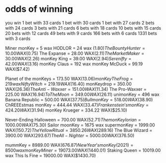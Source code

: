 # odds of winning

you win
1 bet with 33 cards
1 bet with 30 cards
1 bet with 27 cards
2 bets with 24 cards
3 bets with 21 cards
6 bets with 18 cards
10 bets with 15 cards
20 bets with 12 cards
49 bets with 9 cards
166 bets with 6 cards
1331 bets with 3 cards

Miner monKey = 5 wax
HODLOR = 24 wax ($1.80)
The Bounty Hunter = 10.00 WAX($0.75)
The Expanse = 28.00 WAX($2.11)
The Market Maker = 30.00 WAX($2.26)
monKey King  = 39.00 WAX($2.94)
Serenifty = 42.00 WAX($3.16)
monKey Claus = 192 wax
monKey McDuck = 99.19 WAX($7.42)

Planet of the monKeys = 173.50 WAX($13.06)
monKey The Frog = 219 wax
Nifty Witch = 219.19 WAX($16.40)
monKeydrop = 350.00 WAX($26.36)
The Anti-Waxxer = 151.00 WAX($11.34)
The Pro-Waxxer = 225.00 WAX($16.94)
To The Moon = 349.00 WAX($26.11)
unimonKey = 496 wax
Banana Republic = 500.00 WAX($37.75)
Bull monKey = 518.00 WAX($38.90)
ChREEEstmas monKey = 444.44 WAX($33.47)
Frankenstein's monKey = 424.20 WAX($31.94)
monKey Krueger = 334.22 WAX($25.10)

Never-Ending Halloween = 700.00 WAX($52.71)
The monKeylorian = 1000.00 WAX($75.30)
Sailor moonKey = 1675 wax
supermonKey = 1999.00 WAX($150.72)
The Yellow Ritual = 3850.26 WAX($289.16)
The Blue Wizard = 3900.00 WAX($293.67)
The All-Nighter = 5000.00 WAX($376.50)

mummKey = 8989.00 WAX($676.87)
New Year's monKey (2021) = 8500 wax
monKey Miner = 19073.00 WAX($1440.01)
Staking Queen = 10019.00 wax
This Is Fine = 19000.00 WAX($1430.70)

